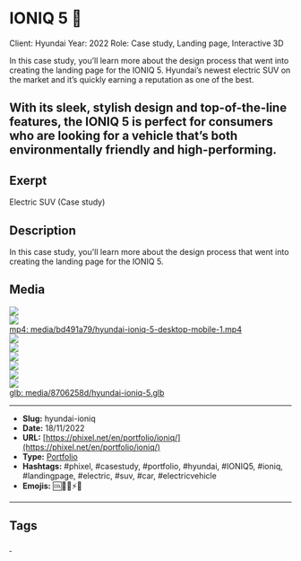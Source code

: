 # IONIQ 5 🚙
Client: Hyundai
Year: 2022
Role: Case study, Landing page, Interactive 3D

In this case study, you’ll learn more about the design process that went into creating the landing page for the IONIQ 5. Hyundai’s newest electric SUV on the market and it’s quickly earning a reputation as one of the best.

With its sleek, stylish design and top-of-the-line features, the IONIQ 5 is perfect for consumers who are looking for a vehicle that’s both environmentally friendly and high-performing.
------------
## Exerpt
Electric SUV (Case study)
## Description
In this case study, you&#039;ll learn more about the design process that went into creating the landing page for the IONIQ 5.
## Media
<img src="media/a58fa242/hyundai-ioniq-5-blender-visualstudio.jpg" loading="lazy"><br>
<img src="media/0ffd27f9/hyundai-ioniq-5-cover.jpg" loading="lazy"><br>
	<a href="media/bd491a79/hyundai-ioniq-5-desktop-mobile-1.mp4" target="_media">mp4: media/bd491a79/hyundai-ioniq-5-desktop-mobile-1.mp4</a><br>
<img src="media/30870a54/hyundai-ioniq-5-mobile-2.jpg" loading="lazy"><br>
<img src="media/e98d7712/hyundai-ioniq-5-mobile.jpg" loading="lazy"><br>
<img src="media/8fe2002c/hyundai-ioniq-5-tablet-2.jpg" loading="lazy"><br>
<img src="media/7aa89d4f/hyundai-ioniq-5-tablet.jpg" loading="lazy"><br>
<img src="media/0c1965b4/hyundai-ioniq-5-video-mobile.jpg" loading="lazy"><br>
<img src="media/0256a718/hyundai-ioniq-5-video.jpg" loading="lazy"><br>
	<a href="media/8706258d/hyundai-ioniq-5.glb" target="_media">glb: media/8706258d/hyundai-ioniq-5.glb</a><br>

------------
- **Slug:** hyundai-ioniq
- **Date:** 18/11/2022
- **URL:** [https://phixel.net/en/portfolio/ioniq/](https://phixel.net/en/portfolio/ioniq/)
- **Type:** [Portfolio](#portfolio)
- **Hashtags:** #phixel, #casestudy, #portfolio, #hyundai, #IONIQ5, #ioniq, #landingpage, #electric, #suv, #car, #electricvehicle
- **Emojis:** 🆒🚙🔋⚡🌱

------------
## Tags
[ ](# )
